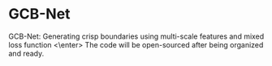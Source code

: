 # GCB-Net
GCB-Net: Generating crisp boundaries using multi-scale features and mixed loss function <\enter>
The code will be open-sourced after being organized and ready.
